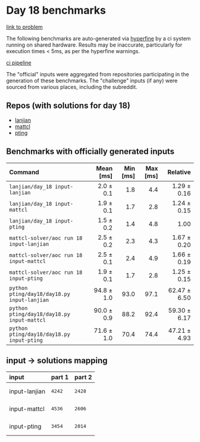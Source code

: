 # Day 18 benchmarks

[link to problem](http://adventofcode.com/2022/day/18)

The following benchmarks are auto-generated via [hyperfine](https://github.com/sharkdp/hyperfine) by a ci system running on shared hardware. Results may be inaccurate, particularly for execution times < 5ms, as per the hyperfine warnings.

[ci pipeline](http://ci.papercode.net:8080/teams/aoc2022/pipelines/aoc-compare-2022)

The "official" inputs were aggregated from repositories participating in the generation of these benchmarks. The "challenge" inputs (if any) were sourced from various places, including the subreddit.

## Repos (with solutions for day 18)


- [lanjian](https://github.com/LanJian/aoc-2022)
- [mattcl](https://github.com/mattcl/aoc2022)
- [pting](https://github.com/pting/aoc2022)

## Benchmarks with officially generated inputs
| Command | Mean [ms] | Min [ms] | Max [ms] | Relative |
|:---|---:|---:|---:|---:|
| `lanjian/day_18 input-lanjian` | 2.0 ± 0.1 | 1.8 | 4.4 | 1.29 ± 0.16 |
| `lanjian/day_18 input-mattcl` | 1.9 ± 0.1 | 1.7 | 2.8 | 1.24 ± 0.15 |
| `lanjian/day_18 input-pting` | 1.5 ± 0.2 | 1.4 | 4.8 | 1.00 |
| `mattcl-solver/aoc run 18 input-lanjian` | 2.5 ± 0.2 | 2.3 | 4.3 | 1.67 ± 0.20 |
| `mattcl-solver/aoc run 18 input-mattcl` | 2.5 ± 0.1 | 2.4 | 4.9 | 1.66 ± 0.19 |
| `mattcl-solver/aoc run 18 input-pting` | 1.9 ± 0.1 | 1.7 | 2.8 | 1.25 ± 0.15 |
| `python pting/day18/day18.py input-lanjian` | 94.8 ± 1.0 | 93.0 | 97.1 | 62.47 ± 6.50 |
| `python pting/day18/day18.py input-mattcl` | 90.0 ± 0.9 | 88.2 | 92.4 | 59.30 ± 6.17 |
| `python pting/day18/day18.py input-pting` | 71.6 ± 1.0 | 70.4 | 74.4 | 47.21 ± 4.93 |

## input -> solutions mapping
|input|part 1|part 2|
|:---|:---|:---|
|input-lanjian|<pre>4242</pre>|<pre>2428</pre>|
|input-mattcl|<pre>4536</pre>|<pre>2606</pre>|
|input-pting|<pre>3454</pre>|<pre>2014</pre>|

